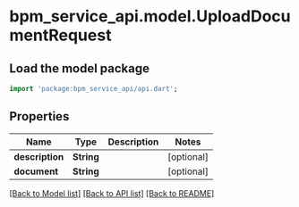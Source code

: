 # bpm_service_api.model.UploadDocumentRequest

## Load the model package
```dart
import 'package:bpm_service_api/api.dart';
```

## Properties
Name | Type | Description | Notes
------------ | ------------- | ------------- | -------------
**description** | **String** |  | [optional] 
**document** | **String** |  | [optional] 

[[Back to Model list]](../README.md#documentation-for-models) [[Back to API list]](../README.md#documentation-for-api-endpoints) [[Back to README]](../README.md)


